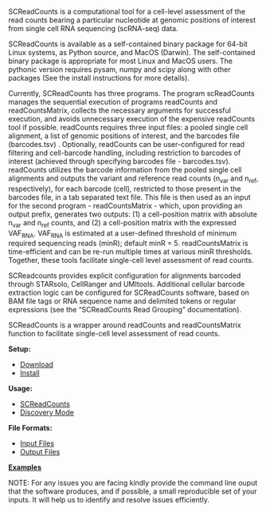 
SCReadCounts is a computational tool for a cell-level assessment of the read counts bearing a particular nucleotide at genomic positions of interest from single cell RNA sequencing (scRNA-seq) data. 

SCReadCounts is available as a self-contained binary package for 64-bit Linux systems, as Python source, and MacOS (Darwin). The self-contained binary package is appropriate for most Linux and MacOS users. The pythonic version requires pysam, numpy and scipy along with other packages (See the install instructions for more details). 

Currently, SCReadCounts has three programs. The program scReadCounts manages the sequential execution of programs readCounts and readCountsMatrix, collects the necessary arguments for successful execution, and avoids unnecessary execution of the expensive readCounts tool if possible. readCounts requires three input files: a pooled single cell alignment, a list of genomic positions of interest, and the barcodes file (barcodes.tsv) . Optionally, readCounts can be user-configured for read filtering and cell-barcode handling, including restriction to barcodes of interest (achieved through specifying barcodes file - barcodes.tsv). readCounts utilizes the barcode information from the pooled single cell alignments and outputs the variant and reference read counts (n<sub>var</sub> and n<sub>ref</sub>, respectively), for each barcode (cell), restricted to those present in the barcodes file, in a tab separated text file. This file is then used as an input for the second program - readCountsMatrix - which, upon providing an output prefix, generates two outputs: (1) a cell-position matrix with absolute n<sub>var</sub> and n<sub>ref</sub> counts, and (2) a cell-position matrix with the expressed VAF<sub>RNA</sub>. VAF<sub>RNA</sub> is estimated at a user-defined threshold of minimum required sequencing reads (minR); default minR = 5. readCountsMatrix is time-efficient and can be re-run multiple times at various minR thresholds. Together, these tools facilitate single-cell level assessment of read counts.

SCReadcounts provides explicit configuration for alignments barcoded through STARsolo, CellRanger and UMItools. Additional cellular barcode extraction logic can be configured for SCReadCounts software, based on BAM file tags or RNA sequence name and delimited tokens or regular expressions (see the “SCReadCounts Read Grouping” documentation).

SCReadCounts is a wrapper around readCounts and readCountsMatrix function to facilitate single-cell level assessment of read counts.

**Setup:**
* [Download](https://github.com/HorvathLab/NGS/releases/tag/SCReadCounts-1.1.8)
* [Install](docs/Installation.md)

**Usage:**
* [SCReadCounts](docs/Usage.md)
* [Discovery Mode](docs/Discovery.md)

**File Formats:**
* [Input Files](docs/InputFiles.md)
* [Output Files](docs/OutputFiles.md)

**[Examples](docs/Examples.md)**

NOTE: For any issues you are facing kindly provide the command line ouput that the software produces, and if possible, a small reproducible set of your inputs. It will help us to identify and resolve issues efficiently.
